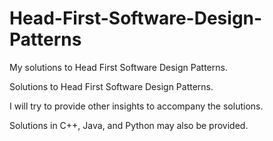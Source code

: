 # Head-First-Software-Design-Patterns
My solutions to Head First Software Design Patterns.

Solutions to Head First Software Design Patterns.

I will try to provide other insights to accompany the solutions.

Solutions in C++, Java, and Python may also be provided. 
